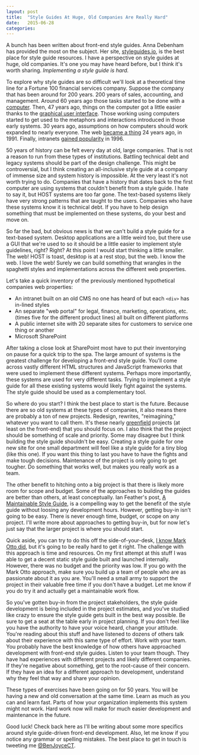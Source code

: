 ```yaml
---
layout: post
title:  "Style Guides At Huge, Old Companies Are Really Hard"
date:   2015-06-28
categories:
---
```

A bunch has been written about front-end style guides. Anna Debenham has provided the most on the subject. Her site, [styleguides.io](http://styleguides.io/), is the best place for style guide resources. I have a perspective on style guides at huge, old companies. It's one you may have heard before, but I think it's worth sharing. <em>Implementing a style guide is hard.</em>

To explore why style guides are so difficult we'll look at a theoretical time line for a Fortune 100 financial services company. Suppose the company that has been around for 200 years. 200 years of sales, accounting, and management. Around 60 years ago those tasks started to be done with a [computer](http://www.bbc.com/news/magazine-23509153). Then, 47 years ago, things on the computer got a little easier thanks to the [graphical user interface](https://www.youtube.com/watch?v=yJDv-zdhzMY). Those working using computers started to get used to the metaphors and interactions introduced in those early systems. 30 years ago, assumptions on how computers should work expanded to nearly everyone. The web [became a thing](http://info.cern.ch/hypertext/WWW/TheProject.html) 24 years ago, in 1991. Finally, intranets [gained popularity](http://www.businessweek.com/1996/09/b34641.htm) in 1996.

50 years of history can be felt every day at old, large companies. That is not a reason to run from these types of institutions. Battling technical debt and legacy systems should be part of the design challenge. This might be controversial, but I think creating an all-inclusive style guide at a company of immense size and system history is impossible. At the very least it's not worth trying to do. Companies that have a history that dates back to the first computer are using systems that couldn't benefit from a style guide. I hate to say it, but HOST systems are too far gone. The text-based systems likely have very strong patterns that are taught to the users. Companies who have these systems know it is technical debt. If you have to help design something that must be implemented on these systems, do your best and move on.

So far the bad, but obvious news is that we can't build a style guide for a text-based system. Desktop applications are a little weird too, but there use a GUI that we're used to so it should be a little easier to implement style guidelines, right? Right? At this point I would start thinking a little smaller. The web! HOST is toast, desktop is at a rest stop, but the web. I know the web. I love the web! Surely we can build something that wrangles in the spaghetti  styles and implementations across the different web properties.

Let's take a quick inventory of the previously mentioned hypothetical companies web properties:

* An intranet built on an old CMS no one has heard of but each <code>&lt;div></code> has in-lined styles
* An separate "web portal" for legal, finance, marketing, operations, etc. (times five for the different product lines) all built on different platforms
* A public internet site with 20 separate sites for customers to service one thing or another
* Microsoft SharePoint

After taking a close look at SharePoint most have to put their inventorying on pause for a quick trip to the spa. The large amount of systems is the greatest challenge for developing a front-end style guide. You'll come across vastly different HTML structures and JavaScript frameworks that were used to implement these different systems. Perhaps more importantly, these systems are used for very different tasks. Trying to implement a style guide for all these existing systems would likely fight against the systems. The style guide should be used as a complementary tool.

So where do you start? I think the best place to start is the future. Because there are so old systems at these types of companies, it also means there are probably a ton of new projects. Redesign, rewrites, "reimagining," whatever you want to call them. It's these nearly [greenfield](https://en.wikipedia.org/wiki/Greenfield_project?oldformat=true) projects (at least on the front-end) that you should focus on. I also think that the project should be something of scale and priority. Some may disagree but I think building the style guide shouldn't be easy. Creating a style guide for one new site for one small department will feel like a style guide for a tiny blog (like this one). If you want this thing to last you have to have the fights and make tough decisions. Maintenance of the project is only going to get tougher. Do something that works well, but makes you really work as a team.

The other benefit to hitching onto a big project is that there is likely more room for scope and budget. Some of the approaches to building the guides are better than others, at least conceptually. Ian Feather's post, [A Maintainable Style Guide](http://ianfeather.co.uk/a-maintainable-style-guide/), is a compelling way to get the benefit of the style guide without loosing any development hours. However, getting buy-in isn't going to be easy. There is never enough time, budget, or scope on any project. I'll write more about approaches to getting buy-in, but for now let's just say that the larger project is where you should start.

Quick aside, you can try to do this off the side-of-your-desk, [I know Mark Otto did](http://alistapart.com/article/building-twitter-bootstrap), but it's going to be really hard to get it right. The challenge with this approach is time and resources. On my first attempt at this stuff I was able to get a decent static style guide built and launched internally. However, there was no budget and the priority was low. If you go with the Mark Otto approach, make sure you build up a team of people who are as passionate about it as you are. You'll need a small army to support the project in their valuable free time if you don't have a budget. Let me know if you do try it and actually get a maintainable work flow.

So you've gotten buy-in from the project stakeholders, the style guide development is being included in the project estimates, and you've studied like crazy to ensure the style guide gets built in the best way possible. Be sure to get a seat at the table early in project planning. If you don't feel like you have the authority to have your voice heard, change your attitude. You're reading about this stuff and have listened to dozens of others talk about their experience with this same type of effort. Work with your team. You probably have the best knowledge of how others have approached development with front-end style guides. Listen to your team though. They have had experiences with different projects and likely different companies. If they're negative about something, get to the root-cause of their concern. If they have an idea for a different approach to development, understand why they feel that way and share your opinion.

These types of exercises have been going on for 50 years. You will be having a new and old conversation at the same time. Learn as much as you can and learn fast. Parts of how your organization implements this system might not work. Hard work now will make for much easier development and maintenance in the future.

Good luck! Check back here as I'll be writing about some more specifics around style guide-driven front-end development. Also, let me know if you notice any grammar or spelling mistakes. The best place to get in touch is tweeting me [@BenJoyceCT](https://twitter.com/BenJoyceCT).

